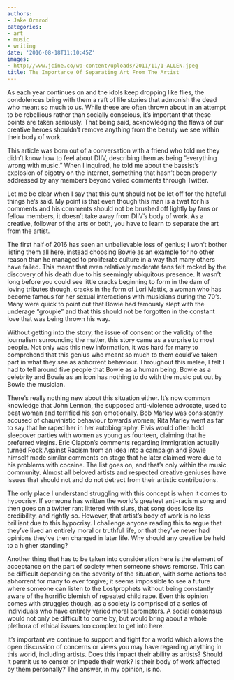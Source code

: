 ```yaml
---
authors:
- Jake Ormrod
categories:
- art
- music
- writing
date: '2016-08-18T11:10:45Z'
images:
- http://www.jcine.co/wp-content/uploads/2011/11/1-ALLEN.jpeg
title: The Importance Of Separating Art From The Artist
---
```

As each year continues on and the idols keep dropping like flies, the condolences bring with them a raft of life stories that admonish the dead who meant so much to us. While these are often thrown about in an attempt to be rebellious rather than socially conscious, it’s important that these points are taken seriously. That being said, acknowledging the flaws of our creative heroes shouldn’t remove anything from the beauty we see within their body of work.

This article was born out of a conversation with a friend who told me they didn’t know how to feel about DIIV, describing them as being “everything wrong with music.” When I inquired, he told me about the bassist’s explosion of bigotry on the internet, something that hasn’t been properly addressed by any members beyond veiled comments through Twitter.

Let me be clear when I say that this cunt should not be let off for the hateful things he’s said. My point is that even though this man is a twat for his comments and his comments should not be brushed off lightly by fans or fellow members, it doesn’t take away from DIIV’s body of work. As a creative, follower of the arts or both, you have to learn to separate the art from the artist.

The first half of 2016 has seen an unbelievable loss of genius; I won’t bother listing them all here, instead choosing Bowie as an example for no other reason than he managed to proliferate culture in a way that many others have failed. This meant that even relatively moderate fans felt rocked by the discovery of his death due to his seemingly ubiquitous presence. It wasn’t long before you could see little cracks beginning to form in the dam of loving tributes though, cracks in the form of Lori Mattix, a woman who has become famous for her sexual interactions with musicians during the 70’s. Many were quick to point out that Bowie had famously slept with the underage “groupie” and that this should not be forgotten in the constant love that was being thrown his way.

Without getting into the story, the issue of consent or the validity of the journalism surrounding the matter, this story came as a surprise to most people. Not only was this new information, it was hard for many to comprehend that this genius who meant so much to them could’ve taken part in what they see as abhorrent behaviour. Throughout this melee, I felt I had to tell around five people that Bowie as a human being, Bowie as a celebrity and Bowie as an icon has nothing to do with the music put out by Bowie the musician.

There’s really nothing new about this situation either. It’s now common knowledge that John Lennon, the supposed anti-violence advocate, used to beat woman and terrified his son emotionally. Bob Marley was consistently accused of chauvinistic behaviour towards women; Rita Marley went as far to say that he raped her in her autobiography. Elvis would often hold sleepover parties with women as young as fourteen, claiming that he preferred virgins. Eric Clapton’s comments regarding immigration actually turned Rock Against Racism from an idea into a campaign and Bowie himself made similar comments on stage that he later claimed were due to his problems with cocaine. The list goes on, and that’s only within the music community. Almost all beloved artists and respected creative geniuses have issues that should not and do not detract from their artistic contributions.

The only place I understand struggling with this concept is when it comes to hypocrisy. If someone has written the world’s greatest anti-racism song and then goes on a twitter rant littered with slurs, that song does lose its credibility, and rightly so. However, that artist’s body of work is no less brilliant due to this hypocrisy. I challenge anyone reading this to argue that they’ve lived an entirely moral or truthful life, or that they’ve never had opinions they’ve then changed in later life. Why should any creative be held to a higher standing?

Another thing that has to be taken into consideration here is the element of acceptance on the part of society when someone shows remorse. This can be difficult depending on the severity of the situation, with some actions too abhorrent for many to ever forgive; it seems impossible to see a future where someone can listen to the Lostprophets without being constantly aware of the horrific blemish of repeated child rape. Even this opinion comes with struggles though, as a society is comprised of a series of individuals who have entirely varied moral barometers. A social consensus would not only be difficult to come by, but would bring about a whole plethora of ethical issues too complex to get into here.

It’s important we continue to support and fight for a world which allows the open discussion of concerns or views you may have regarding anything in this world, including artists. Does this impact their ability as artists? Should it permit us to censor or impede their work? Is their body of work affected by them personally? The answer, in my opinion, is no.